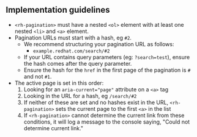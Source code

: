 ## Implementation guidelines

  * `<rh-pagination>` must have a nested `<ol>` element with at least one nested `<li>` and `<a>` element.
  * Pagination URLs must start with a hash, eg `#2`.
    * We recommend structuring your pagination URL as follows:
      * `example.redhat.com/search/#2`
    * If your URL contains query parameters (eg: `?search=test`), ensure the hash comes after the query parameter.
    * Ensure the hash for the `href` in the first page of the pagination is `#` and not `#1`.
  * The active page is set in this order:
    1. Looking for an `aria-current="page"` attribute on a `<a>` tag
    1. Looking in the URL for a hash, eg `/search/#2`
    1. If neither of these are set and no hashes exist in the URL, `<rh-pagination>` sets the current page to the first `<a>` in the list
    1. If `<rh-pagination>` cannot determine the current link from these conditions, it will log a message to the console saying, "Could not determine current link."
